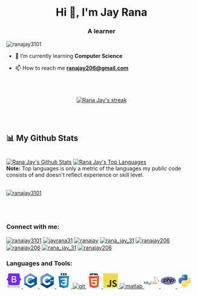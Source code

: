 
<h1 align="center">Hi 👋, I'm Jay Rana</h1>
<h3 align="center">A learner</h3>

<p align="left"> <img src="https://komarev.com/ghpvc/?username=ranajay3101&label=Profile%20views&color=0e75b6&style=flat" alt="ranajay3101" /> </p>



- 🌱 I’m currently learning **Computer Science**

- 📫 How to reach me **ranajay206@gmail.com**

<br>
<br>
<p align="center">
    <a href="https://github.com/narayanbavisetti/github-readme-streak-stats">
        <img title="🔥 Get streak stats for your profile at git.io/streak-stats" alt="Rana Jay's streak" src="https://github-readme-streak-stats.herokuapp.com/?user=RanaJay3101&theme=black-ice&hide_border=true&stroke=0000&background=060A0CD0"/>
    </a>
</p>


<br>
<br>


## 📊 My Github Stats



  <br/>
    <a href="https://github.com/RanaJay3101/github-readme-stats"><img alt="Rana Jay's Github Stats" src="https://github-readme-stats.vercel.app/api?username=RanaJay3101&show_icons=true&count_private=true&theme=react&hide_border=true&bg_color=0D1117" /></a>
  <a href="https://github.com/RanaJay3101/github-readme-stats"><img alt="Rana Jay's Top Languages" src="https://github-readme-stats.vercel.app/api/top-langs/?username=RanaJay3101&langs_count=8&count_private=true&layout=compact&theme=react&hide_border=true&bg_color=0D1117" /></a>
  <br/>
  <b>Note:</b> Top languages is only a metric of the languages my public code consists of and doesn't reflect experience or skill level.
<br/>
<br/>
   <p align="left"> <a href="https://github.com/ryo-ma/github-profile-trophy"><img src="https://github-profile-trophy.vercel.app/?username=RanaJay3101" alt="ranajay3101" /></a> </p> 
<br/>
<br/>


<h3 align="left">Connect with me:</h3>
<p align="left">
<a href="https://twitter.com/ranajay3101" target="blank"><img align="center" src="https://raw.githubusercontent.com/rahuldkjain/github-profile-readme-generator/master/src/images/icons/Social/twitter.svg" alt="ranajay3101" height="30" width="40" /></a>
<a href="https://linkedin.com/in/jayrana31" target="blank"><img align="center" src="https://raw.githubusercontent.com/rahuldkjain/github-profile-readme-generator/master/src/images/icons/Social/linked-in-alt.svg" alt="jayrana31" height="30" width="40" /></a>
<a href="https://kaggle.com/ranajay" target="blank"><img align="center" src="https://raw.githubusercontent.com/rahuldkjain/github-profile-readme-generator/master/src/images/icons/Social/kaggle.svg" alt="ranajay" height="30" width="40" /></a>
<a href="https://instagram.com/rana_jay_31" target="blank"><img align="center" src="https://raw.githubusercontent.com/rahuldkjain/github-profile-readme-generator/master/src/images/icons/Social/instagram.svg" alt="rana_jay_31" height="30" width="40" /></a>
<a href="https://www.codechef.com/users/rana_jay" target="blank"><img align="center" src="https://cdn.jsdelivr.net/npm/simple-icons@3.1.0/icons/codechef.svg" alt="ranajay206" height="30" width="40" /></a>
<a href="https://www.hackerrank.com/ranajay206" target="blank"><img align="center" src="https://raw.githubusercontent.com/rahuldkjain/github-profile-readme-generator/master/src/images/icons/Social/hackerrank.svg" alt="ranajay206" height="30" width="40" /></a>
<a href="https://codeforces.com/profile/rana_jay_31" target="blank"><img align="center" src="https://raw.githubusercontent.com/rahuldkjain/github-profile-readme-generator/master/src/images/icons/Social/codeforces.svg" alt="rana_jay_31" height="30" width="40" /></a>
<a href="https://www.leetcode.com/ranajay206" target="blank"><img align="center" src="https://raw.githubusercontent.com/rahuldkjain/github-profile-readme-generator/master/src/images/icons/Social/leet-code.svg" alt="ranajay206" height="30" width="40" /></a>
</p>

<h3 align="left">Languages and Tools:</h3>
<p align="left"> <a href="https://getbootstrap.com" target="_blank" rel="noreferrer"> <img src="https://raw.githubusercontent.com/devicons/devicon/master/icons/bootstrap/bootstrap-plain-wordmark.svg" alt="bootstrap" width="40" height="40"/> </a> <a href="https://www.cprogramming.com/" target="_blank" rel="noreferrer"> <img src="https://raw.githubusercontent.com/devicons/devicon/master/icons/c/c-original.svg" alt="c" width="40" height="40"/> </a> <a href="https://www.w3schools.com/cpp/" target="_blank" rel="noreferrer"> <img src="https://raw.githubusercontent.com/devicons/devicon/master/icons/cplusplus/cplusplus-original.svg" alt="cplusplus" width="40" height="40"/> </a> <a href="https://www.w3schools.com/css/" target="_blank" rel="noreferrer"> <img src="https://raw.githubusercontent.com/devicons/devicon/master/icons/css3/css3-original-wordmark.svg" alt="css3" width="40" height="40"/> </a> <a href="https://git-scm.com/" target="_blank" rel="noreferrer"> <img src="https://www.vectorlogo.zone/logos/git-scm/git-scm-icon.svg" alt="git" width="40" height="40"/> </a> <a href="https://www.w3.org/html/" target="_blank" rel="noreferrer"> <img src="https://raw.githubusercontent.com/devicons/devicon/master/icons/html5/html5-original-wordmark.svg" alt="html5" width="40" height="40"/> </a> <a href="https://developer.mozilla.org/en-US/docs/Web/JavaScript" target="_blank" rel="noreferrer"> <img src="https://raw.githubusercontent.com/devicons/devicon/master/icons/javascript/javascript-original.svg" alt="javascript" width="40" height="40"/> </a> <a href="https://www.mathworks.com/" target="_blank" rel="noreferrer"> <img src="https://upload.wikimedia.org/wikipedia/commons/2/21/Matlab_Logo.png" alt="matlab" width="40" height="40"/> </a> <a href="https://www.mysql.com/" target="_blank" rel="noreferrer"> <img src="https://raw.githubusercontent.com/devicons/devicon/master/icons/mysql/mysql-original-wordmark.svg" alt="mysql" width="40" height="40"/> </a> <a href="https://www.php.net" target="_blank" rel="noreferrer"> <img src="https://raw.githubusercontent.com/devicons/devicon/master/icons/php/php-original.svg" alt="php" width="40" height="40"/> </a> <a href="https://www.python.org" target="_blank" rel="noreferrer"> <img src="https://raw.githubusercontent.com/devicons/devicon/master/icons/python/python-original.svg" alt="python" width="40" height="40"/> </a> </p>

<!--
<p><img align="center" src="https://github-readme-stats.vercel.app/api/top-langs?username=ranajay3101&show_icons=true&locale=en&layout=compact" alt="ranajay3101" /></p>
-->

<!---
RanaJay3101/RanaJay3101 is a ✨ special ✨ repository because its `README.md` (this file) appears on your GitHub profile.
You can click the Preview link to take a look at your changes.
--->
